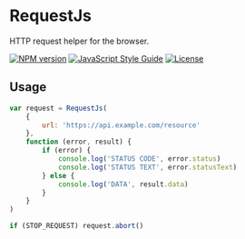 # RequestJs
HTTP request helper for the browser.

[![NPM version](https://img.shields.io/npm/v/@gidw/request-js.svg)](https://www.npmjs.com/package/@gidw/request-js)
[![JavaScript Style Guide](https://img.shields.io/badge/code_style-standard-brightgreen.svg)](https://standardjs.com)
[![License](https://img.shields.io/github/license/GiDW/request-js.svg)](https://github.com/GiDW/request-js/blob/master/LICENSE)

## Usage

```js
var request = RequestJs(
    {
        url: 'https://api.example.com/resource'
    },
    function (error, result) {
        if (error) {
            console.log('STATUS CODE', error.status)
            console.log('STATUS TEXT', error.statusText)
        } else {
            console.log('DATA', result.data)
        }
    }
)

if (STOP_REQUEST) request.abort()
```
